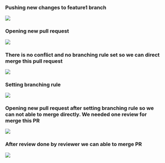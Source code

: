### Pushing new changes to feature1 branch
![](https://i.imgur.com/GUw2pkm.png)

### Opening new pull request
![](https://i.imgur.com/F5496mX.png)

### There is no conflict and no branching rule set so we can direct merge this pull request
![](https://i.imgur.com/KNEIsTr.png)

### Setting branching rule
![](https://i.imgur.com/D6KAH9B.png)

### Opening new pull request after setting branching  rule so we can not able to merge directly. We needed one review for merge this PR
![](https://i.imgur.com/3TK3NiB.png)

### After review done by reviewer we can able to merge PR
![](https://i.imgur.com/sRIMxKV.png)
